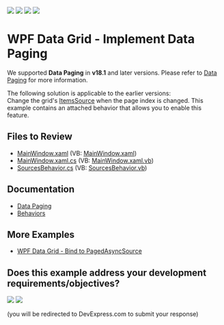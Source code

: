 <!-- default badges list -->
![](https://img.shields.io/endpoint?url=https://codecentral.devexpress.com/api/v1/VersionRange/128651316/12.1.4%2B)
[![](https://img.shields.io/badge/Open_in_DevExpress_Support_Center-FF7200?style=flat-square&logo=DevExpress&logoColor=white)](https://supportcenter.devexpress.com/ticket/details/E4114)
[![](https://img.shields.io/badge/📖_How_to_use_DevExpress_Examples-e9f6fc?style=flat-square)](https://docs.devexpress.com/GeneralInformation/403183)
[![](https://img.shields.io/badge/💬_Leave_Feedback-feecdd?style=flat-square)](#does-this-example-address-your-development-requirementsobjectives)
<!-- default badges end -->

# WPF Data Grid - Implement Data Paging
 
We supported **Data Paging** in **v18.1** and later versions. Please refer to [Data Paging](https://docs.devexpress.com/WPF/120186/controls-and-libraries/data-grid/paging-and-scrolling/data-paging) for more information.  
  
The following solution is applicable to the earlier versions:  
Change the grid's [ItemsSource](https://docs.devexpress.com/WPF/DevExpress.Xpf.Grid.DataControlBase.ItemsSource) when the page index is changed. This example contains an attached behavior that allows you to enable this feature.

  
## Files to Review

* [MainWindow.xaml](./CS/DXGridDataPager/MainWindow.xaml) (VB: [MainWindow.xaml](./VB/DXGridDataPager/MainWindow.xaml))
* [MainWindow.xaml.cs](./CS/DXGridDataPager/MainWindow.xaml.cs) (VB: [MainWindow.xaml.vb](./VB/DXGridDataPager/MainWindow.xaml.vb))
* [SourcesBehavior.cs](./CS/DXGridDataPager/SourcesBehavior.cs) (VB: [SourcesBehavior.vb](./VB/DXGridDataPager/SourcesBehavior.vb))

## Documentation

* [Data Paging](https://docs.devexpress.com/WPF/120186/controls-and-libraries/data-grid/paging-and-scrolling/data-paging)
* [Behaviors](https://docs.devexpress.com/WPF/17442/mvvm-framework/behaviors)

## More Examples

* [WPF Data Grid - Bind to PagedAsyncSource](https://github.com/DevExpress-Examples/wpf-data-grid-bind-to-pagedasyncsource)
<!-- feedback -->
## Does this example address your development requirements/objectives?

[<img src="https://www.devexpress.com/support/examples/i/yes-button.svg"/>](https://www.devexpress.com/support/examples/survey.xml?utm_source=github&utm_campaign=wpf-data-grid-implement-data-paging&~~~was_helpful=yes) [<img src="https://www.devexpress.com/support/examples/i/no-button.svg"/>](https://www.devexpress.com/support/examples/survey.xml?utm_source=github&utm_campaign=wpf-data-grid-implement-data-paging&~~~was_helpful=no)

(you will be redirected to DevExpress.com to submit your response)
<!-- feedback end -->
